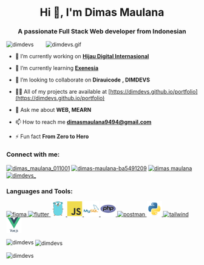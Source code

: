 <h1 align="center">Hi 👋, I'm Dimas Maulana</h1>
<h3 align="center">A passionate Full Stack Web developer from Indonesian</h3>
<img align="right" width="400" src="https://cdn.dribbble.com/users/1292677/screenshots/6139167/avento.gif" alt="dimdevs.gif" />

<p align="left"> <img src="https://komarev.com/ghpvc/?username=dimdevs&label=Profile%20views&color=0e75b6&style=flat" alt="dimdevs" /> </p>

- 🔭 I’m currently working on **[Hijau Digital Internasional](https://hijaudigital.com/)**

- 🌱 I’m currently learning **[Exenesia](https://exenesia.com/)**

- 👯 I’m looking to collaborate on **Dirauicode** **, DIMDEVS**

- 👨‍💻 All of my projects are available at [https://dimdevs.github.io/portfolio](https://dimdevs.github.io/portfolio)

- 💬 Ask me about **WEB, MEARN**

- 📫 How to reach me **dimasmaulana9494@gmail.com**

- ⚡ Fun fact **From Zero to Hero**

<h3 align="left">Connect with me:</h3>
<p align="left">
<a href="https://codepen.io/dimas_maulana_011001" target="blank"><img align="center" src="https://raw.githubusercontent.com/rahuldkjain/github-profile-readme-generator/master/src/images/icons/Social/codepen.svg" alt="dimas_maulana_011001" height="30" width="40" /></a>
<a href="https://linkedin.com/in/dimas-maulana-ba5491209" target="blank"><img align="center" src="https://raw.githubusercontent.com/rahuldkjain/github-profile-readme-generator/master/src/images/icons/Social/linked-in-alt.svg" alt="dimas-maulana-ba5491209" height="30" width="40" /></a>
<a href="https://fb.com/dimas maulana" target="blank"><img align="center" src="https://raw.githubusercontent.com/rahuldkjain/github-profile-readme-generator/master/src/images/icons/Social/facebook.svg" alt="dimas maulana" height="30" width="40" /></a>
<a href="https://instagram.com/dimdevs_" target="blank"><img align="center" src="https://raw.githubusercontent.com/rahuldkjain/github-profile-readme-generator/master/src/images/icons/Social/instagram.svg" alt="dimdevs_" height="30" width="40" /></a>
</p>

<h3 align="left">Languages and Tools:</h3>
<p align="left"> <a href="https://www.figma.com/" target="_blank" rel="noreferrer"> <img src="https://www.vectorlogo.zone/logos/figma/figma-icon.svg" alt="figma" width="40" height="40"/> </a> <a href="https://flutter.dev" target="_blank" rel="noreferrer"> <img src="https://www.vectorlogo.zone/logos/flutterio/flutterio-icon.svg" alt="flutter" width="40" height="40"/> </a> <a href="https://golang.org" target="_blank" rel="noreferrer"> <img src="https://raw.githubusercontent.com/devicons/devicon/master/icons/go/go-original.svg" alt="go" width="40" height="40"/> </a> <a href="https://developer.mozilla.org/en-US/docs/Web/JavaScript" target="_blank" rel="noreferrer"> <img src="https://raw.githubusercontent.com/devicons/devicon/master/icons/javascript/javascript-original.svg" alt="javascript" width="40" height="40"/> </a> <a href="https://www.mysql.com/" target="_blank" rel="noreferrer"> <img src="https://raw.githubusercontent.com/devicons/devicon/master/icons/mysql/mysql-original-wordmark.svg" alt="mysql" width="40" height="40"/> </a> <a href="https://www.php.net" target="_blank" rel="noreferrer"> <img src="https://raw.githubusercontent.com/devicons/devicon/master/icons/php/php-original.svg" alt="php" width="40" height="40"/> </a> <a href="https://postman.com" target="_blank" rel="noreferrer"> <img src="https://www.vectorlogo.zone/logos/getpostman/getpostman-icon.svg" alt="postman" width="40" height="40"/> </a> <a href="https://www.python.org" target="_blank" rel="noreferrer"> <img src="https://raw.githubusercontent.com/devicons/devicon/master/icons/python/python-original.svg" alt="python" width="40" height="40"/> </a> <a href="https://tailwindcss.com/" target="_blank" rel="noreferrer"> <img src="https://www.vectorlogo.zone/logos/tailwindcss/tailwindcss-icon.svg" alt="tailwind" width="40" height="40"/> </a> <a href="https://vuejs.org/" target="_blank" rel="noreferrer"> <img src="https://raw.githubusercontent.com/devicons/devicon/master/icons/vuejs/vuejs-original-wordmark.svg" alt="vuejs" width="40" height="40"/> </a> </p>

<p><img align="left" src="https://github-readme-stats.vercel.app/api/top-langs?username=dimdevs&show_icons=true&locale=en&layout=compact" alt="dimdevs" /></p>

<p>&nbsp;<img align="center" src="https://github-readme-stats.vercel.app/api?username=dimdevs&show_icons=true&locale=en" alt="dimdevs" /></p>

<p><img align="center" src="https://github-readme-streak-stats.herokuapp.com/?user=dimdevs&" alt="dimdevs" /></p>
